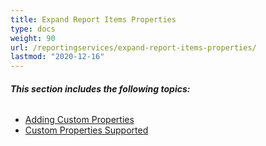 ```yaml
---
title: Expand Report Items Properties
type: docs
weight: 90
url: /reportingservices/expand-report-items-properties/
lastmod: "2020-12-16"
---
```


###### **This section includes the following topics:**
- [Adding Custom Properties](/pdf/reportingservices/adding-custom-properties/)
- [Custom Properties Supported](/pdf/reportingservices/custom-properties-supported/)
